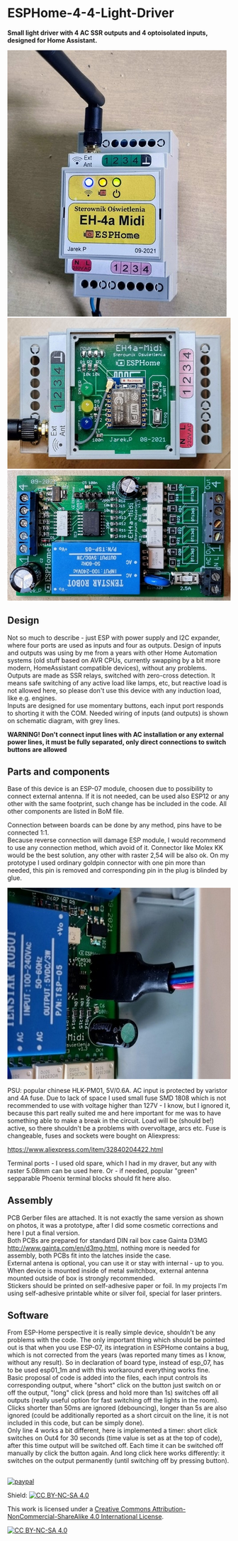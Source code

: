 # ESPHome-4-4-Light-Driver
**Small light driver with 4 AC SSR outputs and 4 optoisolated inputs, designed for Home Assistant.**

![EH-4A Midi](resources/EH-4AMidi.jpg)
![Upper board](resources/Top_PCB.jpg)
![Main board](resources/Bottom_PCB.jpg)


## Design
Not so much to describe - just ESP with power supply and I2C expander, where four ports are used as inputs and four as outputs. Design of inputs and outputs was using by me from a years with other Home Automation systems (old stuff based on AVR CPUs, currently swapping by a bit more modern, HomeAssistant compatible devices), without any problems.  
Outputs are made as SSR relays, switched with zero-cross detection. It means safe switching of any active  load like lamps, etc, but reactive load is not allowed here, so please don't use this device with any induction load, like e.g. engines.   
Inputs are designed for use momentary buttons, each input port responds to shorting it with the COM. Needed wiring of inputs (and outputs) is shown on schematic diagram, with grey lines.  

**WARNING! Don't connect input lines with AC installation or any external power lines, it must be fully separated, only direct connections to switch buttons are allowed**   


## Parts and components
Base of this device is an ESP-07 module, choosen due to possibility to connect external antenna. If it is not needed, can be used also ESP12 or any other with the same footprint, such change has be included in the code.
All other components are listed in BoM file.   

Connection between boards can be done by any method, pins have to be connected 1:1.   
Because reverse connection will damage ESP module, I would recommend to use any connection method, which avoid of it. Connector like  Molex KK would be the best solution, any other with raster 2,54 will be also ok. On my prototype I used ordinary goldpin connector with one pin more than needed, this pin is removed and corresponding pin in the plug is blinded by glue.

![Connector](resources/down-up_connector.jpg)

PSU: popular chinese HLK-PM01, 5V/0.6A. AC input is protected by varistor and 4A fuse. Due to lack of space I used small fuse SMD 1808 which is not recommended to use with voltage higher than 127V - I know, but I ignored it, because this part really suited me and here important for me was to have something able to make a break in the circuit. Load will be (should be!) active, so there shouldn't be a problems with overvoltage, arcs etc. Fuse is changeable, fuses and sockets were bought on Aliexpress:

https://www.aliexpress.com/item/32840204422.html

Terminal ports - I used old spare, which I had in my draver, but any with raster 5.08mm can be used here. Or - if needed, popular "green" sepparable Phoenix terminal blocks should fit here also.

## Assembly

PCB Gerber files are attached. It is not exactly the same version as shown on photos, it was a prototype, after I did some cosmetic corrections and here I put a final version.  
Both PCBs are prepared for standard DIN rail box case Gainta D3MG http://www.gainta.com/en/d3mg.html, nothing more is needed for assembly, both PCBs fit into the latches inside the case.    
External antena is optional, you can use it or stay with internal - up to you. When device is mounted inside of metal switchbox, external antenna mounted outside of box is strongly recommended.  
Stickers should be printed on self-adhesive paper or foil. In my projects I'm using self-adhesive printable white or silver foil, special for laser printers.   


## Software

From ESP-Home perspective it is really simple device, shouldn't be any problems with the code. The only important thing which should be pointed out is that when you use ESP-07, its integration in ESPHome contains a bug, which is not corrected from the years (was reported many times as I know, without any result). So in declaration of board type, instead of esp_07, has to be used esp01_1m and with this workaround everything works fine.  
Basic proposal of code is added into the files, each input controls its corresponding output, where "short" click on the button just switch on or off the output, "long" click (press and hold more than 1s) switches off all outputs (really useful option for fast switching off the lights in the room). Clicks shorter than 50ms are ignored (debouncing), longer than 5s are also ignored (could be additionally reported as a short circuit on the line, it is not included in this code, but can be simply done).   
Only line 4 works a bit different, here is implemented a timer: short click switches on Out4  for 30 seconds (time value is set as at the top of code), after this time output  will be switched off. Each time it can be switched off manually by click the button again. And long click here works differently: it switches on the output permanently (until switching off by pressing button). 


##  

[![paypal](https://www.paypalobjects.com/en_US/i/btn/btn_donateCC_LG.gif)](https://www.paypal.com/cgi-bin/webscr?cmd=_s-xclick&hosted_button_id=NAE4G3REDCS36)

Shield: [![CC BY-NC-SA 4.0][cc-by-nc-sa-shield]][cc-by-nc-sa]

This work is licensed under a
[Creative Commons Attribution-NonCommercial-ShareAlike 4.0 International License][cc-by-nc-sa].

[![CC BY-NC-SA 4.0][cc-by-nc-sa-image]][cc-by-nc-sa]

[cc-by-nc-sa]: http://creativecommons.org/licenses/by-nc-sa/4.0/
[cc-by-nc-sa-image]: https://licensebuttons.net/l/by-nc-sa/4.0/88x31.png
[cc-by-nc-sa-shield]: https://img.shields.io/badge/License-CC%20BY--NC--SA%204.0-lightgrey.svg
